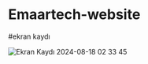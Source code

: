 # Emaartech-website
#ekran kaydı

![Ekran Kaydı 2024-08-18 02 33 45](https://github.com/user-attachments/assets/5745f20f-dbff-488f-b890-8f3e18938099)
